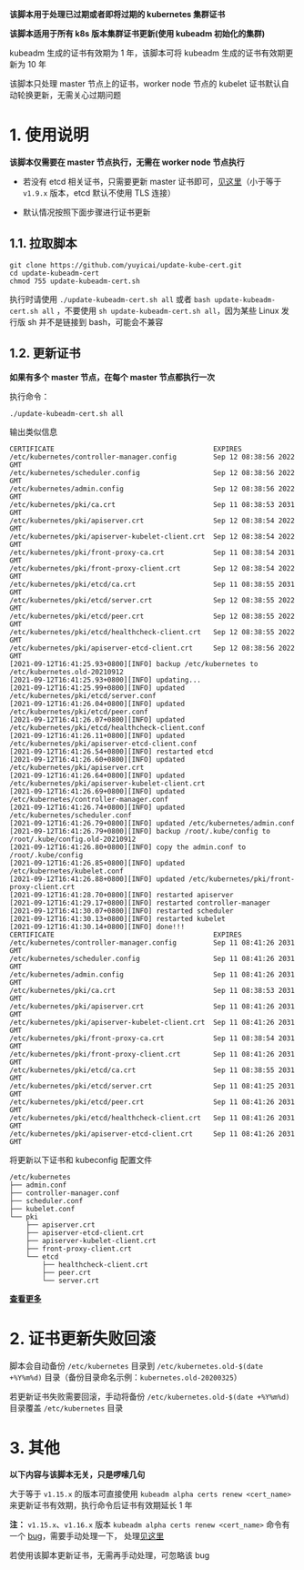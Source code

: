 **该脚本用于处理已过期或者即将过期的 kubernetes 集群证书**  

**该脚本适用于所有 k8s 版本集群证书更新(使用 kubeadm 初始化的集群)**  

kubeadm 生成的证书有效期为 1 年，该脚本可将 kubeadm 生成的证书有效期更新为 10 年  

该脚本只处理 master 节点上的证书，worker node 节点的 kubelet 证书默认自动轮换更新，无需关心过期问题  

# 1. 使用说明

**该脚本仅需要在 master 节点执行，无需在 worker node 节点执行**  

- 若没有 etcd 相关证书，只需要更新 master 证书即可，[见这里](/other-zh_CN.md#1-只更新-master-证书)（小于等于 `v1.9.x` 版本，etcd 默认不使用 TLS 连接）

- 默认情况按照下面步骤进行证书更新

## 1.1. 拉取脚本

```
git clone https://github.com/yuyicai/update-kube-cert.git
cd update-kubeadm-cert
chmod 755 update-kubeadm-cert.sh
```
执行时请使用 `./update-kubeadm-cert.sh all` 或者 `bash update-kubeadm-cert.sh all` ，不要使用 `sh update-kubeadm-cert.sh all`，因为某些 Linux 发行版 sh 并不是链接到 bash，可能会不兼容  

## 1.2. 更新证书  
**如果有多个 master 节点，在每个 master 节点都执行一次**  

执行命令：

```
./update-kubeadm-cert.sh all
```

输出类似信息
```
CERTIFICATE                                       EXPIRES
/etc/kubernetes/controller-manager.config         Sep 12 08:38:56 2022 GMT
/etc/kubernetes/scheduler.config                  Sep 12 08:38:56 2022 GMT
/etc/kubernetes/admin.config                      Sep 12 08:38:56 2022 GMT
/etc/kubernetes/pki/ca.crt                        Sep 11 08:38:53 2031 GMT
/etc/kubernetes/pki/apiserver.crt                 Sep 12 08:38:54 2022 GMT
/etc/kubernetes/pki/apiserver-kubelet-client.crt  Sep 12 08:38:54 2022 GMT
/etc/kubernetes/pki/front-proxy-ca.crt            Sep 11 08:38:54 2031 GMT
/etc/kubernetes/pki/front-proxy-client.crt        Sep 12 08:38:54 2022 GMT
/etc/kubernetes/pki/etcd/ca.crt                   Sep 11 08:38:55 2031 GMT
/etc/kubernetes/pki/etcd/server.crt               Sep 12 08:38:55 2022 GMT
/etc/kubernetes/pki/etcd/peer.crt                 Sep 12 08:38:55 2022 GMT
/etc/kubernetes/pki/etcd/healthcheck-client.crt   Sep 12 08:38:55 2022 GMT
/etc/kubernetes/pki/apiserver-etcd-client.crt     Sep 12 08:38:56 2022 GMT
[2021-09-12T16:41:25.93+0800][INFO] backup /etc/kubernetes to /etc/kubernetes.old-20210912
[2021-09-12T16:41:25.93+0800][INFO] updating...
[2021-09-12T16:41:25.99+0800][INFO] updated /etc/kubernetes/pki/etcd/server.conf
[2021-09-12T16:41:26.04+0800][INFO] updated /etc/kubernetes/pki/etcd/peer.conf
[2021-09-12T16:41:26.07+0800][INFO] updated /etc/kubernetes/pki/etcd/healthcheck-client.conf
[2021-09-12T16:41:26.11+0800][INFO] updated /etc/kubernetes/pki/apiserver-etcd-client.conf
[2021-09-12T16:41:26.54+0800][INFO] restarted etcd
[2021-09-12T16:41:26.60+0800][INFO] updated /etc/kubernetes/pki/apiserver.crt
[2021-09-12T16:41:26.64+0800][INFO] updated /etc/kubernetes/pki/apiserver-kubelet-client.crt
[2021-09-12T16:41:26.69+0800][INFO] updated /etc/kubernetes/controller-manager.conf
[2021-09-12T16:41:26.74+0800][INFO] updated /etc/kubernetes/scheduler.conf
[2021-09-12T16:41:26.79+0800][INFO] updated /etc/kubernetes/admin.conf
[2021-09-12T16:41:26.79+0800][INFO] backup /root/.kube/config to /root/.kube/config.old-20210912
[2021-09-12T16:41:26.80+0800][INFO] copy the admin.conf to /root/.kube/config
[2021-09-12T16:41:26.85+0800][INFO] updated /etc/kubernetes/kubelet.conf
[2021-09-12T16:41:26.88+0800][INFO] updated /etc/kubernetes/pki/front-proxy-client.crt
[2021-09-12T16:41:28.70+0800][INFO] restarted apiserver
[2021-09-12T16:41:29.17+0800][INFO] restarted controller-manager
[2021-09-12T16:41:30.07+0800][INFO] restarted scheduler
[2021-09-12T16:41:30.13+0800][INFO] restarted kubelet
[2021-09-12T16:41:30.14+0800][INFO] done!!!
CERTIFICATE                                       EXPIRES
/etc/kubernetes/controller-manager.config         Sep 11 08:41:26 2031 GMT
/etc/kubernetes/scheduler.config                  Sep 11 08:41:26 2031 GMT
/etc/kubernetes/admin.config                      Sep 11 08:41:26 2031 GMT
/etc/kubernetes/pki/ca.crt                        Sep 11 08:38:53 2031 GMT
/etc/kubernetes/pki/apiserver.crt                 Sep 11 08:41:26 2031 GMT
/etc/kubernetes/pki/apiserver-kubelet-client.crt  Sep 11 08:41:26 2031 GMT
/etc/kubernetes/pki/front-proxy-ca.crt            Sep 11 08:38:54 2031 GMT
/etc/kubernetes/pki/front-proxy-client.crt        Sep 11 08:41:26 2031 GMT
/etc/kubernetes/pki/etcd/ca.crt                   Sep 11 08:38:55 2031 GMT
/etc/kubernetes/pki/etcd/server.crt               Sep 11 08:41:25 2031 GMT
/etc/kubernetes/pki/etcd/peer.crt                 Sep 11 08:41:26 2031 GMT
/etc/kubernetes/pki/etcd/healthcheck-client.crt   Sep 11 08:41:26 2031 GMT
/etc/kubernetes/pki/apiserver-etcd-client.crt     Sep 11 08:41:26 2031 GMT
```

将更新以下证书和 kubeconfig 配置文件  
```
/etc/kubernetes
├── admin.conf
├── controller-manager.conf
├── scheduler.conf
├── kubelet.conf
└── pki
    ├── apiserver.crt
    ├── apiserver-etcd-client.crt
    ├── apiserver-kubelet-client.crt
    ├── front-proxy-client.crt
    └── etcd
        ├── healthcheck-client.crt
        ├── peer.crt
        └── server.crt
```

**[查看更多](/other-zh_CN.md)**

# 2. 证书更新失败回滚

脚本会自动备份 `/etc/kubernetes` 目录到 `/etc/kubernetes.old-$(date +%Y%m%d)` 目录（备份目录命名示例：`kubernetes.old-20200325`）

若更新证书失败需要回滚，手动将备份 `/etc/kubernetes.old-$(date +%Y%m%d)`目录覆盖 `/etc/kubernetes` 目录  



# 3. 其他

**以下内容与该脚本无关，只是啰嗦几句**

大于等于 `v1.15.x` 的版本可直接使用 `kubeadm alpha certs renew <cert_name>` 来更新证书有效期，执行命令后证书有效期延长 1 年 

**注：** `v1.15.x`、`v1.16.x` 版本 `kubeadm alpha certs renew <cert_name>` 命令有一个 [bug](<https://github.com/kubernetes/kubeadm/issues/1753>)，需要手动处理一下，  处理[见这里](/other-zh_CN.md#4-kubeadm-命令更新证书手动处理)  

若使用该脚本更新证书，无需再手动处理，可忽略该 bug  
